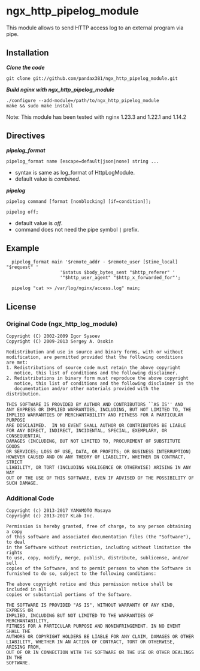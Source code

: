 # ngx_http_pipelog_module

This module allows to send HTTP access log to an external program via pipe.

## Installation

***Clone the code***
    
    git clone git://github.com/pandax381/ngx_http_pipelog_module.git

***Build nginx with ngx_http_pipelog_module***

    ./configure --add-module=/path/to/ngx_http_pipelog_module
    make && sudo make install

Note: This module has been tested with nginx 1.23.3 and 1.22.1 and 1.14.2

## Directives

***pipelog_format***
  
    pipelog_format name [escape=default|json|none] string ...

  * syntax is same as log_format of HttpLogModule.
  * default value is *combined*.

***pipelog***

    pipelog command [format [nonblocking] [if=condition]];
 
    pipelog off;
    
  * default value is *off*.
  * command does not need the pipe symbol `|` prefix.

## Example

      pipelog_format main '$remote_addr - $remote_user [$time_local] "$request" '
                        '$status $body_bytes_sent "$http_referer" '
                        '"$http_user_agent" "$http_x_forwarded_for"';
      
      pipelog "cat >> /var/log/nginx/access.log" main;

## License

### Original Code (ngx_http_log_module)

```
Copyright (C) 2002-2009 Igor Sysoev
Copyright (C) 2009-2013 Sergey A. Osokin

Redistribution and use in source and binary forms, with or without
modification, are permitted provided that the following conditions
are met:
1. Redistributions of source code must retain the above copyright
   notice, this list of conditions and the following disclaimer.
2. Redistributions in binary form must reproduce the above copyright
   notice, this list of conditions and the following disclaimer in the
   documentation and/or other materials provided with the distribution.

THIS SOFTWARE IS PROVIDED BY AUTHOR AND CONTRIBUTORS ``AS IS'' AND
ANY EXPRESS OR IMPLIED WARRANTIES, INCLUDING, BUT NOT LIMITED TO, THE
IMPLIED WARRANTIES OF MERCHANTABILITY AND FITNESS FOR A PARTICULAR PURPOSE
ARE DISCLAIMED.  IN NO EVENT SHALL AUTHOR OR CONTRIBUTORS BE LIABLE
FOR ANY DIRECT, INDIRECT, INCIDENTAL, SPECIAL, EXEMPLARY, OR CONSEQUENTIAL
DAMAGES (INCLUDING, BUT NOT LIMITED TO, PROCUREMENT OF SUBSTITUTE GOODS
OR SERVICES; LOSS OF USE, DATA, OR PROFITS; OR BUSINESS INTERRUPTION)
HOWEVER CAUSED AND ON ANY THEORY OF LIABILITY, WHETHER IN CONTRACT, STRICT
LIABILITY, OR TORT (INCLUDING NEGLIGENCE OR OTHERWISE) ARISING IN ANY WAY
OUT OF THE USE OF THIS SOFTWARE, EVEN IF ADVISED OF THE POSSIBILITY OF
SUCH DAMAGE.
```

### Additional Code

```
Copyright (c) 2013-2017 YAMAMOTO Masaya
Copyright (c) 2013-2017 KLab Inc.

Permission is hereby granted, free of charge, to any person obtaining a copy
of this software and associated documentation files (the "Software"), to deal
in the Software without restriction, including without limitation the rights
to use, copy, modify, merge, publish, distribute, sublicense, and/or sell
copies of the Software, and to permit persons to whom the Software is
furnished to do so, subject to the following conditions:

The above copyright notice and this permission notice shall be included in all
copies or substantial portions of the Software.

THE SOFTWARE IS PROVIDED "AS IS", WITHOUT WARRANTY OF ANY KIND, EXPRESS OR
IMPLIED, INCLUDING BUT NOT LIMITED TO THE WARRANTIES OF MERCHANTABILITY,
FITNESS FOR A PARTICULAR PURPOSE AND NONINFRINGEMENT. IN NO EVENT SHALL THE
AUTHORS OR COPYRIGHT HOLDERS BE LIABLE FOR ANY CLAIM, DAMAGES OR OTHER
LIABILITY, WHETHER IN AN ACTION OF CONTRACT, TORT OR OTHERWISE, ARISING FROM,
OUT OF OR IN CONNECTION WITH THE SOFTWARE OR THE USE OR OTHER DEALINGS IN THE
SOFTWARE.
```
